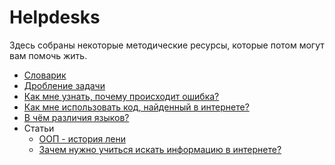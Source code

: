 # Helpdesks
Здесь собраны некоторые методические ресурсы, которые потом могут вам помочь жить.

- [Словарик](/dictionary.md)
- [Дробление задачи](/decomposition.md)
- [Как мне узнать, почему происходит ошибка?](/error2query.md)
- [Как мне использовать код, найденный в интернете?](/solution%20analysis.md)
- [В чём различия языков?](/several_langs_sample.md)
- Статьи
  - [ООП - история лени](/several_langs_sample.md)
  - [Зачем нужно учиться искать информацию в интернете?](/why.md)
